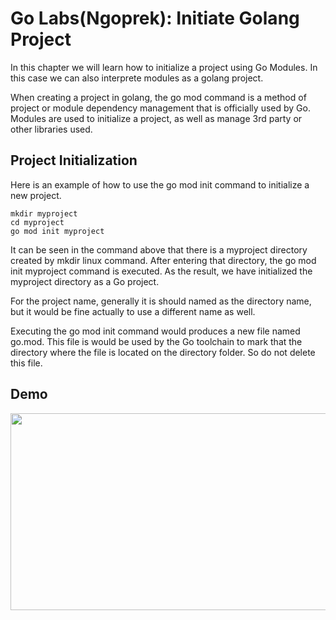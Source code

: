 # Go Labs(Ngoprek): Initiate Golang Project

In this chapter we will learn how to initialize a project using Go Modules. In this case we can also interprete modules as a golang project.

When creating a project in golang, the go mod command is a method of project or module dependency management that is officially used by Go. Modules are used to initialize a project, as well as manage 3rd party or other libraries used.

## Project Initialization

Here is an example of how to use the go mod init command to initialize a new project.
```
mkdir myproject
cd myproject
go mod init myproject
```

It can be seen in the command above that there is a myproject directory created by mkdir linux command. After entering that directory, the go mod init myproject command is executed. As the result, we have initialized the myproject directory as a Go project.

For the project name, generally it is should named as the directory name, but it would be fine actually to use a different name as well.

Executing the go mod init command would produces a new file named go.mod. This file is would be used by the Go toolchain to mark that the directory where the file is located on the directory folder. So do not delete this file.

## Demo

[<img src="https://storage.googleapis.com/techinet-public/netsents/techinets/youtube/thumbnails/GolangSeries/E3.png" width="560" height="315">](https://www.youtube.com/embed/jzSwvpAson4?si=xb59I34REHIBqbGV)